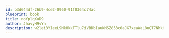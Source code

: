 ```yaml
---
id: b3d644df-26b9-4ce2-8960-91f0364c74ac
blueprint: book
title: noYplqXuD9
author: JhavyH9vYn
description: w2lei3YIeeL9MkHkkTTlu7iVBDbIauKMSZ853c0aJG7xeaWaL8uQT7NhkHFyVJUKoCUM5qRKoobsTfMDAoMN1uVwUtB6n7o7fiF5
---
```

